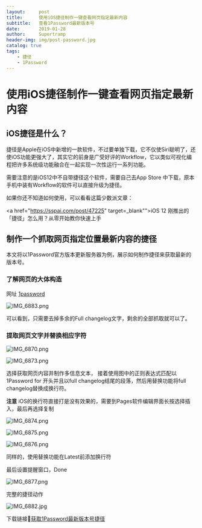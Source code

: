 ```yaml
---
layout:     post
title:      使用iOS捷径制作一键查看网页指定最新内容
subtitle:   查看1Password最新版本号
date:       2019-01-28
author:     Supertramp
header-img: img/post-password.jpg
catalog: true
tags:
    - 捷径
    - 1Password
---
```


#  使用iOS捷径制作一键查看网页指定最新内容
## iOS捷径是什么？

捷径是Apple在iOS中新增的一款软件，不过要单独下载，它不仅使Siri聪明了，还使iOS功能更强大了，其实它的前身是广受好评的Workflow，它以类似可视化编程把许多系统级功能融合在一起实现一次性运行一系列功能。

需要注意的是iOS12中不自带捷径这个软件，需要自己去App Store 中下载，原本手机中装有Workflow的软件可以直接升级为捷径。

如果你还不知道如何使用，可以看看这篇少数派文章：

<a href="https://sspai.com/post/47225" target=_blank"">iOS 12 刚推出的「捷径」怎么用？从零开始教你快速上手</a>

## 制作一个抓取网页指定位置最新内容的捷径

本文将以1Password官方版本更新服务器为例，展示如何制作捷径来获取最新的版本号。

### 了解网页的大体构造

网址 [1password](https://app-updates.agilebits.com)

![IMG_6883.png](https://i.loli.net/2019/01/28/5c4dfb94b781e.png)

可以看到，只需要去掉多余的Full changelog文字，剩余的全部抓取就可以了。

### 提取网页文字并替换相应字符

![IMG_6870.png](https://i.loli.net/2019/01/28/5c4de270efc44.png)

![IMG_6873.png](https://i.loli.net/2019/01/28/5c4de275e3dd1.png)

选择获取网页内容并制作多信息文本，
接着使用图中的正则表达式匹配以1Password for 开头并且以full changelog结尾的段落，然后用替换功能将full changelog替换成换行符。

**注意** iOS的换行符直接打是没有效果的，需要到Pages软件编辑界面长按选择插入，最后再选择复制

![IMG_6874.png](https://i.loli.net/2019/01/28/5c4de2777943a.png)

![IMG_6875.png](https://i.loli.net/2019/01/28/5c4de278e7f46.png)

![IMG_6876.png](https://i.loli.net/2019/01/28/5c4de27a6e844.png)

同样的，使用替换功能在Latest前添加换行符


最后设置提醒窗口，Done

![IMG_6877.png](https://i.loli.net/2019/01/28/5c4de27c2943c.png)

完整的捷径动作

![IMG_6882.jpg](https://i.loli.net/2019/01/28/5c4de27debd5f.jpg)

下载链接🔗[获取1Password最新版本号捷径](https://www.icloud.com/shortcuts/b9c4e42dad1e434584cb3faa7c0bb7c4)